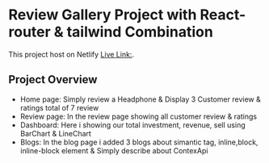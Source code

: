# Review Gallery Project with React-router & tailwind Combination

This project host on Netlify [Live Link:](https://review-gallery.netlify.app/).

## Project Overview
* Home page: Simply review a Headphone & Display 3 Customer review & ratings total of 7 review
* Review page: In the review page showing all customer review & ratings
* Dashboard: Here i showing our total investment, revenue, sell using BarChart & LineChart
* Blogs: In the blog page i added 3 blogs about simantic tag, inline,block, inline-block element & Simply describe about ContexApi
